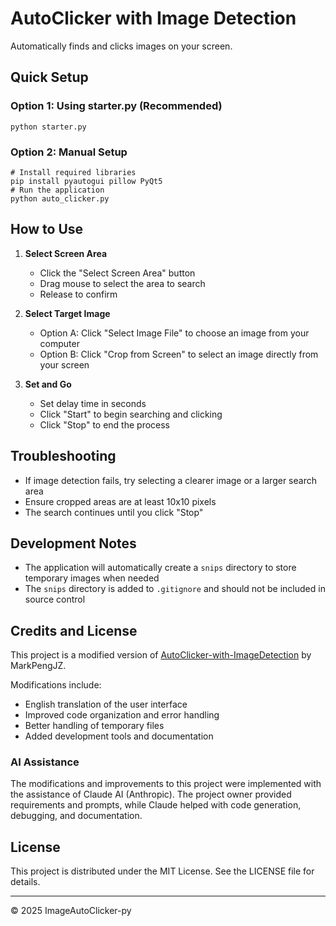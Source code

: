 # AutoClicker with Image Detection

Automatically finds and clicks images on your screen.

## Quick Setup

### Option 1: Using starter.py (Recommended)
```
python starter.py
```

### Option 2: Manual Setup
```
# Install required libraries
pip install pyautogui pillow PyQt5
# Run the application
python auto_clicker.py
```

## How to Use

1. **Select Screen Area**
   - Click the "Select Screen Area" button
   - Drag mouse to select the area to search
   - Release to confirm

2. **Select Target Image**
   - Option A: Click "Select Image File" to choose an image from your computer
   - Option B: Click "Crop from Screen" to select an image directly from your screen

3. **Set and Go**
   - Set delay time in seconds
   - Click "Start" to begin searching and clicking
   - Click "Stop" to end the process

## Troubleshooting

- If image detection fails, try selecting a clearer image or a larger search area
- Ensure cropped areas are at least 10x10 pixels
- The search continues until you click "Stop"

## Development Notes

- The application will automatically create a `snips` directory to store temporary images when needed
- The `snips` directory is added to `.gitignore` and should not be included in source control

## Credits and License

This project is a modified version of [AutoClicker-with-ImageDetection](https://github.com/MarkPengJZ/AutoClicker-with-ImageDetection) by MarkPengJZ.

Modifications include:
- English translation of the user interface
- Improved code organization and error handling
- Better handling of temporary files
- Added development tools and documentation

### AI Assistance

The modifications and improvements to this project were implemented with the assistance of Claude AI (Anthropic). The project owner provided requirements and prompts, while Claude helped with code generation, debugging, and documentation.

## License

This project is distributed under the MIT License. See the LICENSE file for details.

---
© 2025 ImageAutoClicker-py
